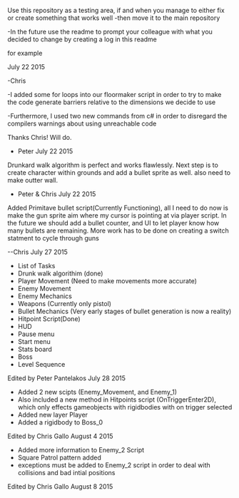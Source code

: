 
Use this repository as a testing area, if and when you manage to either fix or create something that works well
-then move it to the main repository
 
-In the future use the readme to prompt your colleague with what you decided to change by creating a log in this readme

for example

July 22 2015

-Chris


-I added some for loops into our floormaker script in order to try to make the code generate barriers relative to the dimensions we decide to use

-Furthermore, I used two  new commands from c# in order to disregard the compilers warnings about using unreachable code

Thanks Chris! Will do.

- Peter
July 22 2015


Drunkard walk algorithm is perfect and works flawlessly. Next step is to create character within grounds and add a bullet sprite as well.
also need to make outter wall.

- Peter & Chris 
July 22 2015

Added Primitave bullet script(Currently Functioning), all I need to do now is make the gun sprite aim where my cursor
is pointing at via player script. In the future we should add a bullet counter, and UI to let player know how many bullets are remaining. More work has to be done on creating a switch statment to cycle through guns

--Chris 
July 27 2015




- List of Tasks 
- Drunk walk algorithim (done)
- Player Movement (Need to make movements more accurate)
- Enemy Movement 
- Enemy Mechanics
- Weapons (Currently only pistol)
- Bullet Mechanics (Very early stages of bullet generation is now a reality)
- Hitpoint Script(Done)
- HUD
- Pause menu
- Start menu
- Stats board
- Boss
- Level Sequence


Edited by Peter Pantelakos
July 28 2015

 - Added 2 new scipts (Enemy_Movement, and Enemy_1)
 - Also included a new method in Hitpoints script (OnTriggerEnter2D), which only effects gameobjects with rigidbodies with on trigger selected
 - Added new layer Player
 - Added a rigidbody to Boss_0

Edited by Chris Gallo
August 4 2015

- Added more information to Enemy_2 Script
- Square Patrol pattern added
- exceptions must be added to Enemy_2 script in order to deal with collisions and bad intial positions

Edited by Chris Gallo 
August 8 2015


